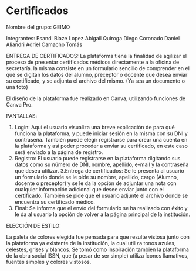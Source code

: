 # Certificados
Nombre del grupo: GEIMO

Integrantes:
  Esandi Blaze
  Lopez Abigail
  Quiroga Diego
  Coronado Daniel
  Aliandri Adriel
  Camacho Tomás

ENTREGA DE CERTIFICADOS:
  La plataforma tiene la finalidad de agilizar el proceso de presentar certificados médicos directamente a la oficina de secretaría.
la misma consiste en un formulario sencillo de comprender en el que se digitan los datos del alumno, preceptor o docente que desea
enviar su certificado, y se adjunta el archivo del mismo. (Ya sea un documento o una foto)

  El diseño de la plataforma fue realizado en Canva, utilizando funciones de Canva Pro.

PANTALLAS:
  1. Login: Aquí el usuario visualiza una breve explicación de para qué funciona la plataforma, y puede iniciar sesión en la misma
     con su DNI y contraseña. También puede elegir registrarse para crear una cuenta en la plataforma y así poder proceder a enviar
     su certificado, en este caso será enviado a la página de registro.
  2. Registro: El usuario puede registrarse en la plataforma digitando sus datos como su número de DNI, nombre, apellido, e-mail y
     la contraseña que desea utilizar.
  3.Entrega de certificados: Se le presenta al usuario un formulario donde se le pide su nombre, apellido, cargo (Alumno, docente
     o preceptor) y se le da la opción de adjuntar una nota con cualquier información adicional que desee enviar junto con el
     certificado. También se pide que el usuario adjunte el archivo donde se encuentra su certificado médico.
  4. Final: Se informa que el envío del formulario se ha realizado con éxito y le da al usuario la opción de volver a la página
     principal de la institución.

ELECCIÓN DE ESTILO: 

  La paleta de colores elegida fue pensada para que resulte vistosa junto con la plataforma ya existente de la institución, la cual
utiliza tonos azules, celestes, grises y blancos. Se tomó como inspiración tambien la plataforma de la obra social ISSN, que (a pesar
de ser simple) utiliza íconos llamativos, fuentes simples y colores vistosos.

